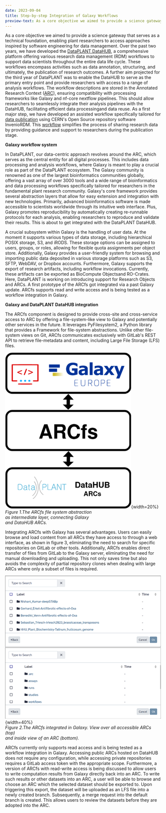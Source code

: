 ```yaml
---
date: 2023-09-04
title: Step-by-step Integration of Galaxy Workflows 
preview-text: As a core objective we aimed to provide a science gateway that serves as a technical foundation, enabling plant researchers to access approaches inspired by software engineering for data management. Over the past two years, we have developed the DataPLANT DataHUB, a comprehensive platform offering various research data management (RDM) workflows to support data scientists throughout the entire data life cycle. These workflows encompass activities such as data annotation, structuring, and ultimately, the publication of research outcomes...
---
```


As a core objective we aimed to provide a science gateway that serves as a technical foundation, enabling plant researchers to access approaches inspired by software engineering for data management. Over the past two years, we have developed the [DataPLANT DataHUB](https://git.nfdi4plants.org/explore), a comprehensive platform offering various research data management (RDM) workflows to support data scientists throughout the entire data life cycle. These workflows encompass activities such as data annotation, structuring, and ultimately, the publication of research outcomes. A further aim projected for the third year of DataPLANT was to enable the DataHUB to serve as the primary entry point and provide researchers with access to a range of analysis workflows. The workflow descriptions are stored in the Annotated Research Context ([ARC](https://nfdi4plants.org/nfdi4plants.knowledgebase/docs/implementation/AnnotatedResearchContext.html)), ensuring compatibility with processing frameworks like Galaxy and nf-core nextflow pipelines. This should allow researchers to seamlessly integrate their analysis pipelines with the DataHUB, facilitating efficient data processingand data reuse. As a first major step, we have developed an assisted workflow specifically tailored for [data publication](https://archive.nfdi4plants.org/communities/dataplant?q=&l=list&p=1&s=10&sort=newest) using CERN's Open Source repository software InvenioRDM. This [workflow]((https://nfdi4plants.org/content/news/2023-06-16-dataplant-participated-in-the-15th-international-workshop-on-science-gateways.html)) simplifies the process of sharing research data by providing guidance and support to researchers during the publication stage.    

**Galaxy workflow system**   

In DataPLANT, our data-centric approach revolves around the ARC, which serves as the central entity for all digital processes. This includes data processing and analysis workflows, where Galaxy is meant to play a crucial role as part of the DataPLANT ecosystem. The Galaxy community is renowned as one of the largest bioinformatics communities globally, offering a vast array of over 3000 tools and a wide range of bioinformatics and data processing workflows specifically tailored for researchers in the fundamental plant research community. Galaxy's core framework provides several abstraction layers that allow for easy extension and integration with new technologies. Primarily, advanced bioinformatics software is made accessible to scientists worldwide through its intuitive web interface. Plus, Galaxy promotes reproducibility by automatically creating re-runnable protocols for each analysis, enabling researchers to reproduce and validate their results. This is about to get integrated with the DataPLANT DataHUB.     

A crucial subsystem within Galaxy is the handling of user data. At the moment it supports various types of data storage, including hierarchical POSIX storage, S3, and iRODS. These storage options can be assigned to users, groups, or roles, allowing for flexible quota assignments per object store. Additionally, Galaxy provides a user-friendly system for browsing and importing public data deposited in various storage platforms such as S3, SFTP, WebDAV, or Dropbox accounts. Furthermore, Galaxy supports the export of research artifacts, including workflow invocations. Currently, these artifacts can be exported as BioCompute Objectsand RO-Crates. Here, DataPLANT is working on introducing support for Research Objects and ARCs. A first prototype of the ARCfs got integrated via a past Galaxy update. ARCfs supports read and write access and is being tested as a workflow integration in Galaxy.

**Galaxy and DataPLANT DataHUB integration**   

The ARCfs component is designed to provide cross-site and cross-service access to ARC by offering a file-system-like view to Galaxy and potentially other services in the future. It leverages PyFilesystem2, a Python library that provides a Framework for file-system abstractions. Unlike other file-system views on Git, ARCfs communicates exclusively with GitLab's REST API to retrieve file-metadata and content, including Large File Storage (LFS) files.  

![ARCfs](/src/assets/images/news/ARCfs-1.png){width=20%}   
*Figure 1.The ARCfs file system abstraction    
as intermediate layer, connecting Galaxy    
and DataHUB ARCs.*

Integrating ARCfs with Galaxy has several advantages. Users can easily browse and load content from all ARCs they have access to through a web interface, as shown in figure 3, eliminating the need to search for specific repositories on GitLab or other tools. Additionally, ARCfs enables direct transfer of files from GitLab to the Galaxy server, eliminating the need for manual downloading and uploading. This not only saves time but also avoids the complexity of partial repository clones when dealing with large ARCs where only a subset of files is required.  

![ARCfs](/src/assets/images/news/ARCfs-2.png){width=40%}   
*Figure 2.The ARCfs integrated in Galaxy. View over all accessible ARCs (top)    
and inside view of an ARC (bottom).*

ARCfs currently only supports read access and is being tested as a workflow integration in Galaxy. Accessing public ARCs hosted on DataHUB does not require any configuration, while accessing private repositories requires a GitLab access token with the appropriate scope. Furthermore, a version of ARCfs with read-write access is being discussed to allow users to write computation results from Galaxy directly back into an ARC. To write such results or other datasets into an ARC, a user will be able to browse and choose an ARC which the selected dataset should be exported to. Upon triggering this export, the dataset will be uploaded as an LFS file into a newly created branch. Subsequently, a merge request into the default branch is created. This allows users to review the datasets before they are adopted into the ARC.

